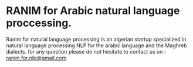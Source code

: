 # RANIM for Arabic natural language proccessing.

Ranim for natural language processing is an algerian startup specialized in natural language processing NLP for the arabic language and the Maghreb dialects.
for any question please do not hesitate to contact us on :
ranim.for.nlp@gmail.com
